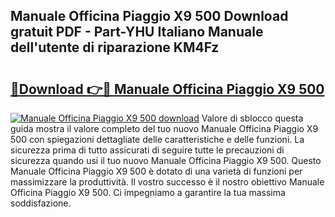 ## Manuale Officina Piaggio X9 500 Download gratuit PDF - Part-YHU Italiano Manuale dell'utente di riparazione KM4Fz

# <h2><a href="http://dfggju.blite.top/?on=Manuale+Officina+Piaggio+X9+500">🔗Download 👉🔴 Manuale Officina Piaggio X9 500</a></h2>

[![Manuale Officina Piaggio X9 500 download](https://i.imgur.com/lujVjoI.png)](http://dfggju.blite.top/?on=Manuale+Officina+Piaggio+X9+500)
Valore di sblocco questa guida mostra il valore completo del tuo nuovo Manuale Officina Piaggio X9 500 con spiegazioni dettagliate delle caratteristiche e delle funzioni. La sicurezza prima di tutto assicurati di seguire tutte le precauzioni di sicurezza quando usi il tuo nuovo Manuale Officina Piaggio X9 500. Questo Manuale Officina Piaggio X9 500 è dotato di una varietà di funzioni per massimizzare la produttività. Il vostro successo è il nostro obiettivo Manuale Officina Piaggio X9 500. Ci impegniamo a garantire la tua massima soddisfazione.
